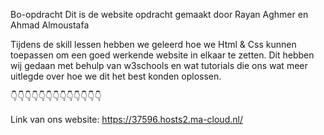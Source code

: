 Bo-opdracht
Dit is de website opdracht gemaakt door Rayan Aghmer en Ahmad Almoustafa

Tijdens de skill lessen hebben we geleerd hoe we Html & Css kunnen toepassen om een goed werkende website in elkaar te zetten. Dit hebben wij gedaan met behulp van w3schools en wat tutorials die ons wat meer uitlegde over hoe we dit het best konden oplossen.

👇👇👇👇👇👇👇👇👇👇👇👇👇

Link van ons website: https://37596.hosts2.ma-cloud.nl/
